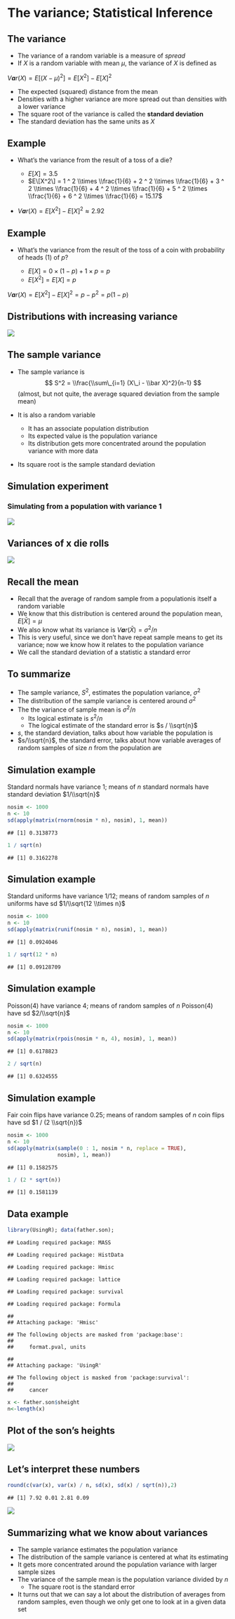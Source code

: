 The variance; Statistical Inference
================

## The variance

-   The variance of a random variable is a measure of *spread*
-   If *X* is a random variable with mean *μ*, the variance of *X* is
    defined as

*V**a**r*(*X*) = *E*\[(*X* − *μ*)<sup>2</sup>\] = *E*\[*X*<sup>2</sup>\] − *E*\[*X*\]<sup>2</sup>

-   The expected (squared) distance from the mean
-   Densities with a higher variance are more spread out than densities
    with a lower variance
-   The square root of the variance is called the **standard deviation**
-   The standard deviation has the same units as *X*

## Example

-   What’s the variance from the result of a toss of a die?

    -   *E*\[*X*\] = 3.5
    -   $E\[X^2\] = 1 ^ 2 \\times \\frac{1}{6} + 2 ^ 2 \\times \\frac{1}{6} + 3 ^ 2 \\times \\frac{1}{6} + 4 ^ 2 \\times \\frac{1}{6} + 5 ^ 2 \\times \\frac{1}{6} + 6 ^ 2 \\times \\frac{1}{6} = 15.17$

-   *V**a**r*(*X*) = *E*\[*X*<sup>2</sup>\] − *E*\[*X*\]<sup>2</sup> ≈ 2.92

## Example

-   What’s the variance from the result of the toss of a coin with
    probability of heads (1) of *p*?

    -   *E*\[*X*\] = 0 × (1 − *p*) + 1 × *p* = *p*
    -   *E*\[*X*<sup>2</sup>\] = *E*\[*X*\] = *p*

*V**a**r*(*X*) = *E*\[*X*<sup>2</sup>\] − *E*\[*X*\]<sup>2</sup> = *p* − *p*<sup>2</sup> = *p*(1 − *p*)

## Distributions with increasing variance

<img src="01_variance_files/figure-gfm/unnamed-chunk-1-1.png" style="display: block; margin: auto;" />

## The sample variance

-   The sample variance is
    $$
    S^2 = \\frac{\\sum\_{i=1} (X\_i - \\bar X)^2}{n-1}
    $$
    (almost, but not quite, the average squared deviation from the
    sample mean)

-   It is also a random variable

    -   It has an associate population distribution
    -   Its expected value is the population variance
    -   Its distribution gets more concentrated around the population
        variance with more data

-   Its square root is the sample standard deviation

## Simulation experiment

### Simulating from a population with variance 1

<img src="01_variance_files/figure-gfm/unnamed-chunk-2-1.png" style="display: block; margin: auto;" />

## Variances of x die rolls

<img src="01_variance_files/figure-gfm/unnamed-chunk-3-1.png" style="display: block; margin: auto;" />

## Recall the mean

-   Recall that the average of random sample from a populationis itself
    a random variable
-   We know that this distribution is centered around the population
    mean, *E*\[*X̄*\] = *μ*
-   We also know what its variance is
    *V**a**r*(*X̄*) = *σ*<sup>2</sup>/*n*
-   This is very useful, since we don’t have repeat sample means to get
    its variance; now we know how it relates to the population variance
-   We call the standard deviation of a statistic a standard error

## To summarize

-   The sample variance, *S*<sup>2</sup>, estimates the population
    variance, *σ*<sup>2</sup>
-   The distribution of the sample variance is centered around
    *σ*<sup>2</sup>
-   The the variance of sample mean is *σ*<sup>2</sup>/*n*
    -   Its logical estimate is *s*<sup>2</sup>/*n*
    -   The logical estimate of the standard error is $s / \\sqrt{n}$
-   *s*, the standard deviation, talks about how variable the population
    is
-   $s/\\sqrt{n}$, the standard error, talks about how variable averages
    of random samples of size *n* from the population are

## Simulation example

Standard normals have variance 1; means of *n* standard normals have
standard deviation $1/\\sqrt{n}$

``` r
nosim <- 1000
n <- 10
sd(apply(matrix(rnorm(nosim * n), nosim), 1, mean))
```

    ## [1] 0.3138773

``` r
1 / sqrt(n)
```

    ## [1] 0.3162278

## Simulation example

Standard uniforms have variance 1/12; means of random samples of *n*
uniforms have sd $1/\\sqrt{12 \\times n}$

``` r
nosim <- 1000
n <- 10
sd(apply(matrix(runif(nosim * n), nosim), 1, mean))
```

    ## [1] 0.0924046

``` r
1 / sqrt(12 * n)
```

    ## [1] 0.09128709

## Simulation example

Poisson(4) have variance 4; means of random samples of *n* Poisson(4)
have sd $2/\\sqrt{n}$

``` r
nosim <- 1000
n <- 10
sd(apply(matrix(rpois(nosim * n, 4), nosim), 1, mean))
```

    ## [1] 0.6178823

``` r
2 / sqrt(n)
```

    ## [1] 0.6324555

## Simulation example

Fair coin flips have variance 0.25; means of random samples of *n* coin
flips have sd $1 / (2 \\sqrt{n})$

``` r
nosim <- 1000
n <- 10
sd(apply(matrix(sample(0 : 1, nosim * n, replace = TRUE),
                nosim), 1, mean))
```

    ## [1] 0.1582575

``` r
1 / (2 * sqrt(n))
```

    ## [1] 0.1581139

## Data example

``` r
library(UsingR); data(father.son); 
```

    ## Loading required package: MASS

    ## Loading required package: HistData

    ## Loading required package: Hmisc

    ## Loading required package: lattice

    ## Loading required package: survival

    ## Loading required package: Formula

    ## 
    ## Attaching package: 'Hmisc'

    ## The following objects are masked from 'package:base':
    ## 
    ##     format.pval, units

    ## 
    ## Attaching package: 'UsingR'

    ## The following object is masked from 'package:survival':
    ## 
    ##     cancer

``` r
x <- father.son$sheight
n<-length(x)
```

## Plot of the son’s heights

<img src="01_variance_files/figure-gfm/unnamed-chunk-9-1.png" style="display: block; margin: auto;" />

## Let’s interpret these numbers

``` r
round(c(var(x), var(x) / n, sd(x), sd(x) / sqrt(n)),2)
```

    ## [1] 7.92 0.01 2.81 0.09

<img src="01_variance_files/figure-gfm/unnamed-chunk-11-1.png" style="display: block; margin: auto;" />

## Summarizing what we know about variances

-   The sample variance estimates the population variance
-   The distribution of the sample variance is centered at what its
    estimating
-   It gets more concentrated around the population variance with larger
    sample sizes
-   The variance of the sample mean is the population variance divided
    by *n*
    -   The square root is the standard error
-   It turns out that we can say a lot about the distribution of
    averages from random samples, even though we only get one to look at
    in a given data set
